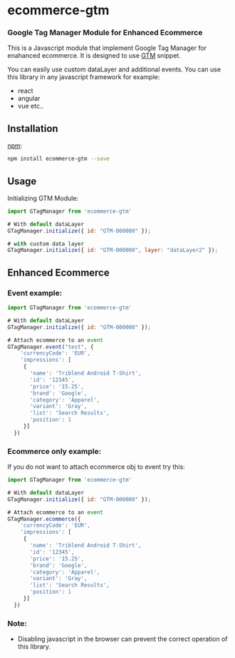 # ecommerce-gtm

### Google Tag Manager Module for Enhanced Ecommerce

This is a Javascript module that implement Google Tag Manager for enahanced ecommerce. It is designed to use [GTM](https://developers.google.com/tag-manager/enhanced-ecommerce) snippet.

You can easily use custom dataLayer and additional events. You can use this library in any javascript framework for example:

- react
- angular
- vue etc..

## Installation

[npm](https://www.npmjs.com/):

```bash
npm install ecommerce-gtm --save
```

## Usage

Initializing GTM Module:

```js
import GTagManager from 'ecommerce-gtm'

# With default dataLayer
GTagManager.initialize({ id: "GTM-000000" });

# with custom data layer
GTagManager.initialize({ id: "GTM-000000", layer: "dataLayer2" });

```

## Enhanced Ecommerce

### Event example:

```js
import GTagManager from 'ecommerce-gtm'

# With default dataLayer
GTagManager.initialize({ id: "GTM-000000" });

# Attach ecommerce to an event
GTagManager.event("test", {
    'currencyCode': 'EUR',
    'impressions': [
     {
       'name': 'Triblend Android T-Shirt',
       'id': '12345',
       'price': '15.25',
       'brand': 'Google',
       'category': 'Apparel',
       'variant': 'Gray',
       'list': 'Search Results',
       'position': 1
     }]
  })
```

### Ecommerce only example:

If you do not want to attach ecommerce obj to event try this:

```js
import GTagManager from 'ecommerce-gtm'

# With default dataLayer
GTagManager.initialize({ id: "GTM-000000" });

# Attach ecommerce to an event
GTagManager.ecommerce({
    'currencyCode': 'EUR',
    'impressions': [
     {
       'name': 'Triblend Android T-Shirt',
       'id': '12345',
       'price': '15.25',
       'brand': 'Google',
       'category': 'Apparel',
       'variant': 'Gray',
       'list': 'Search Results',
       'position': 1
     }]
  })
```

### Note:

- Disabling javascript in the browser can prevent the correct operation of this library.
